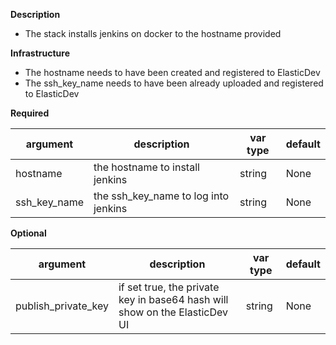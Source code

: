 **Description**

  - The stack installs jenkins on docker to the hostname provided

**Infrastructure**

  - The hostname needs to have been created and registered to ElasticDev
  - The ssh_key_name needs to have been already uploaded and registered to ElasticDev

**Required**

| argument      | description                            | var type | default      |
| ------------- | -------------------------------------- | -------- | ------------ |
| hostname   | the hostname to install jenkins       | string   | None         |
| ssh_key_name   | the ssh_key_name to log into jenkins       | string   | None         |

**Optional**

| argument           | description                            | var type |  default      |
| ------------- | -------------------------------------- | -------- | ------------ |
| publish_private_key   | if set true, the private key in base64 hash will show on the ElasticDev UI      | string   | None         |
